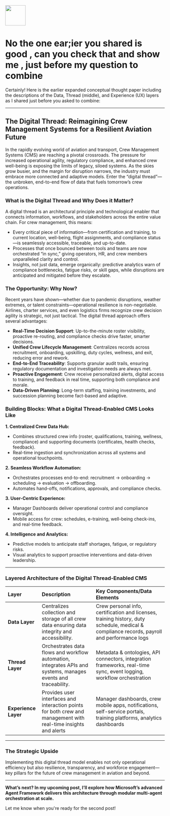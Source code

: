 <img src="https://r2cdn.perplexity.ai/pplx-full-logo-primary-dark%402x.png" style="height:64px;margin-right:32px"/>

# No the one ear;ier you shared is good , can you check that and show me , just before my question to combine

Certainly! Here is the earlier expanded conceptual thought paper including the descriptions of the Data, Thread (middle), and Experience (UX) layers as I shared just before you asked to combine:

***

## The Digital Thread: Reimagining Crew Management Systems for a Resilient Aviation Future

In the rapidly evolving world of aviation and transport, Crew Management Systems (CMS) are reaching a pivotal crossroads. The pressure for increased operational agility, regulatory compliance, and enhanced crew well-being is exposing the limits of legacy, siloed systems. As the skies grow busier, and the margin for disruption narrows, the industry must embrace more connected and adaptive models. Enter the “digital thread”—the unbroken, end-to-end flow of data that fuels tomorrow’s crew operations.

### What is the Digital Thread and Why Does it Matter?

A digital thread is an architectural principle and technological enabler that connects information, workflows, and stakeholders across the entire value chain. For crew management, this means:

- Every critical piece of information—from certification and training, to current location, well-being, flight assignments, and compliance status—is seamlessly accessible, traceable, and up-to-date.
- Processes that once bounced between tools and teams are now orchestrated “in sync,” giving operators, HR, and crew members unparalleled clarity and control.
- Insights, not just data, emerge organically: predictive analytics warn of compliance bottlenecks, fatigue risks, or skill gaps, while disruptions are anticipated and mitigated before they escalate.


### The Opportunity: Why Now?

Recent years have shown—whether due to pandemic disruptions, weather extremes, or talent constraints—operational resilience is non-negotiable. Airlines, charter services, and even logistics firms recognize crew decision agility is strategic, not just tactical. The digital thread approach offers several advantages:

- **Real-Time Decision Support**: Up-to-the-minute roster visibility, proactive re-routing, and compliance checks drive faster, smarter decisions.
- **Unified Crew Lifecycle Management**: Centralizes records across recruitment, onboarding, upskilling, duty cycles, wellness, and exit, reducing error and rework.
- **End-to-End Traceability**: Supports granular audit trails, ensuring regulatory documentation and investigation needs are always met.
- **Proactive Engagement**: Crew receive personalized alerts, digital access to training, and feedback in real time, supporting both compliance and morale.
- **Data-Driven Planning**: Long-term staffing, training investments, and succession planning become fact-based and adaptive.


### Building Blocks: What a Digital Thread-Enabled CMS Looks Like

**1. Centralized Crew Data Hub:**

- Combines structured crew info (roster, qualifications, training, wellness, compliance) and supporting documents (certificates, health checks, feedback).
- Real-time ingestion and synchronization across all systems and operational touchpoints.

**2. Seamless Workflow Automation:**

- Orchestrates processes end-to-end: recruitment → onboarding → scheduling → evaluation → offboarding.
- Automates hand-offs, notifications, approvals, and compliance checks.

**3. User-Centric Experience:**

- Manager Dashboards deliver operational control and compliance oversight.
- Mobile access for crew: schedules, e-training, well-being check-ins, and real-time feedback.

**4. Intelligence and Analytics:**

- Predictive models to anticipate staff shortages, fatigue, or regulatory risks.
- Visual analytics to support proactive interventions and data-driven leadership.

***

### Layered Architecture of the Digital Thread-Enabled CMS

| Layer | Description | Key Components/Data Elements |
| :-- | :-- | :-- |
| **Data Layer** | Centralizes collection and storage of all crew data ensuring data integrity and accessibility. | Crew personal info, certification and licenses, training history, duty schedule, medical \& compliance records, payroll and performance logs |
| **Thread Layer** | Orchestrates data flows and workflow automation, integrates APIs and systems, manages events and traceability. | Metadata \& ontologies, API connectors, integration frameworks, real-time sync, event logging, workflow orchestration |
| **Experience Layer** | Provides user interfaces and interaction points for both crew and management with real-time insights and alerts | Manager dashboards, crew mobile apps, notifications, self-service portals, training platforms, analytics dashboards |


***

### The Strategic Upside

Implementing this digital thread model enables not only operational efficiency but also resilience, transparency, and workforce engagement—key pillars for the future of crew management in aviation and beyond.

***

**What’s next? In my upcoming post, I’ll explore how Microsoft’s advanced Agent Framework delivers this architecture through modular multi-agent orchestration at scale.**

Let me know when you're ready for the second post!

